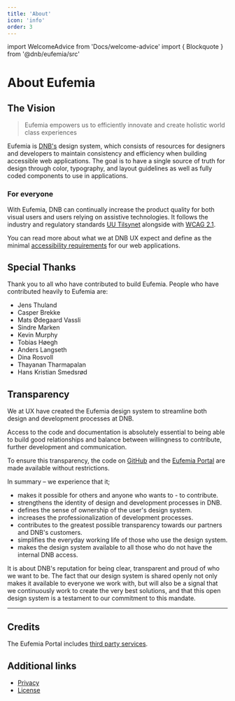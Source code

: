 ```yaml
---
title: 'About'
icon: 'info'
order: 3
---
```


import WelcomeAdvice from 'Docs/welcome-advice'
import { Blockquote } from '@dnb/eufemia/src'

# About Eufemia

## The Vision

> Eufemia empowers us to efficiently innovate and create holistic world class experiences

Eufemia is [DNB's](https://www.dnb.no/) design system, which consists of resources for designers and developers to maintain consistency and efficiency when building accessible web applications. The goal is to have a single source of truth for design through color, typography, and layout guidelines as well as fully coded components to use in applications.

### For everyone

With Eufemia, DNB can continually increase the product quality for both visual users and users relying on assistive technologies. It follows the industry and regulatory standards [UU Tilsynet](https://www.uutilsynet.no/) alongside with [WCAG 2.1](https://www.w3.org/TR/WCAG21/).

You can read more about what we at DNB UX expect and define as the minimal [accessibility requirements](/uilib/usage/accessibility) for our web applications.

<WelcomeAdvice />

## Special Thanks

Thank you to all who have contributed to build Eufemia. People who have contributed heavily to Eufemia are:

- Jens Thuland
- Casper Brekke
- Mats Ødegaard Vassli
- Sindre Marken
- Kevin Murphy
- Tobias Høegh
- Anders Langseth
- Dina Rosvoll
- Thayanan Tharmapalan
- Hans Kristian Smedsrød

## Transparency

We at UX have created the Eufemia design system to streamline both design and development processes at DNB.

Access to the code and documentation is absolutely essential to being able to build good relationships and balance between willingness to contribute, further development and communication.

To ensure this transparency, the code on [GitHub](http://github.com/dnbexperience/eufemia) and the [Eufemia Portal](https://eufemia.dnb.no/) are made available without restrictions.

In summary – we experience that it;

- makes it possible for others and anyone who wants to - to contribute.
- strengthens the identity of design and development processes in DNB.
- defines the sense of ownership of the user's design system.
- increases the professionalization of development processes.
- contributes to the greatest possible transparency towards our partners and DNB's customers.
- simplifies the everyday working life of those who use the design system.
- makes the design system available to all those who do not have the internal DNB access.

It is about DNB's reputation for being clear, transparent and proud of who we want to be. The fact that our design system is shared openly not only makes it available to everyone we work with, but will also be a signal that we continuously work to create the very best solutions, and that this open design system is a testament to our commitment to this mandate.

---

## Credits

The Eufemia Portal includes [third party services](/design-system/credits).

## Additional links

- [Privacy](/design-system/privacy)
- [License](/license)
